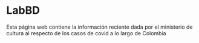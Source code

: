 # LabBD
Esta página web contiene la información reciente dada por el ministerio de cultura al respecto de los casos de covid a lo largo de Colombia

